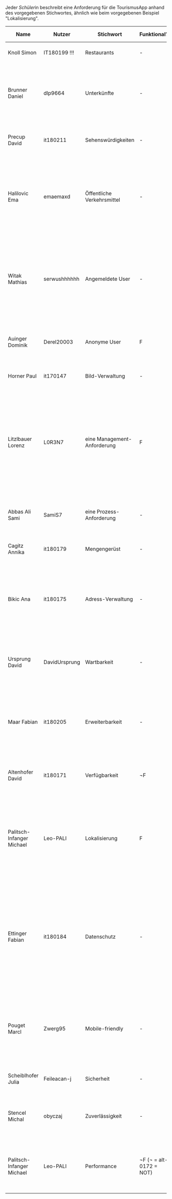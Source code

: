 Jede*r Schüler*in beschreibt eine Anforderung für die TourismusApp anhand des vorgegebenen Stichwortes, ähnlich wie beim vorgegebenen Beispiel "Lokalisierung".

|Name|Nutzer|Stichwort|Funktional?|Ausformulierte Anforderung|Agile Anforderung|
|-|-|-|-|-|-|
|Knoll Simon|IT180199 !!!|Restaurants|-|lle Sehenswürdigkeiten	werden in eine Region gefiltert|-|
|Brunner Daniel|dlp9664|Unterkünfte|-| Man sollte alle Unterkünfte in der Nähe sehen und auch den Preis. Als Nutzer dieser App will ich darüber informiert werden, welche Unterkünfte WANN und WO verfügbar sind und OB diese aktuell verfügbar sind.|Als User erwarte ich, jederzeit alle Hotels und Pensionen in der Nähe sehen zu können, um eine Unterkunft zu finden.|
|Precup David|it180211|Sehenswürdigkeiten|-|Als User der App / Webseite erwarte ich mir Sehenswürdigkeiten bei Relevanz und Regionen zu filtern.|-|
|Halilovic Ema|emaemaxd|Öffentliche Verkehrsmittel|-|Man soll nach bestimmten Stationen suchen können, dann werden nur Verbindungen zu genau der Station angezeigt. Als Nutzer dieser App will ich darüber informiert werden welche öffentlichen Verkehrsmittel WANN und WO verfügbar sind und OB diese aktuell verfügbar sind.|||
|Witak Mathias|serwushhhhhh|Angemeldete User|-|1. Jeder angemeldete User wird automatisch wieder eingeloggt(Bei neuanmeldung auf neuem Gerät mit selbem Profil). 2. Dazu bekommt jeder registrierte User Vorteile gegenüber nicht registrierten (Eigenes Profil mit gespeicherten Daten).|Als registrierter User wünsche ich mir regelmäßige Updates. Dazu ein eigenes Profil mit bisherigen Routen. Mit diesem Profil sollen mir auch Vorschläge für meinen momentanen Standort angezeigt werden.|
|Auinger Dominik|Derel20003|Anonyme User|F|Es wird auch ohne Anmeldung funktionieren, auf die Seite zuzugreifen, Angemeldete-User-Funktionen sind dabei nicht verfügbar.||
|Horner Paul|it170147|Bild-Verwaltung|-|Alle bilder sollten schnell geladen werden konnen und trotzdem noch gute Qualität haben.||
|Litzlbauer Lorenz|L0R3N7|eine Management-Anforderung|F|Wir werden unsere Veränderungen dokumentieren (in einer Datei, die sich in unseren Projekt befindet, oder durch die Commit-Nachrichten bei Github, o. durch das Browser-Programm Trello),  damit wir den Fortschritt übersichtlich sehen können.|Als Mitarbeiter unseres Projektes erwarte ich mir eine Möglichkeit meine Leistungen im Projekt dokumentieren zu können und zu sehen was meine Kollegen am Projekt gearbeitet haben, um ein besseres Verständnis zu haben, wie weit das Projekt schon in der Entwicklung ist. |
|Abbas Ali Sami|SamiS7|eine Prozess-Anforderung|-| Der Server wird mit NodeJS programmiert, es ist einfach zu programmieren, hat umfangreiche Libraries und ist sehr schnell.||
|Cagitz Annika|it180179|Mengengerüst|-|Das Projekt muss mindestens 1000 Bilder mit 3MB enthalten und speichern können.||
|Bikic Ana|it180175|Adress-Verwaltung|-|Unsere gesammelten Adressdatensätze müssen einheitlich gespeichert und sortiert werden.|Als Mitentwickler an der Tourismusapp erwarte ich eine genaue Adress-Verwaltung, um einen guten und strukturierten Überblick über unsere Adressdatensätze zu haben.|
|Ursprung David|DavidUrsprung|Wartbarkeit|-|Die App muss einfach zu warten sein, durch die Hilfe von GitHub als versionsbasierten Speicherdienst.|Als Besitzer der App erwarte ich, dass die App immer wartbar ist, um Fehler schnell zu beheben und die App schnell erweiterbar ist.|
|Maar Fabian|it180205|Erweiterbarkeit|-|Das Projekt muss einfach zu erweitern sein. Agile Projektentwicklung bietet sich an. Wir müssen von Anfang an unser Projekt mit dem Hintergedanken, es ständing zu erweitern, planen. | Als Besitzer der App erwarte ich, dass die App jederzeit im laufenden Betrieb erweitert werden kann, um Veränderungen sofort und ohne Versionskonflikte zu übernehmen |
|Altenhofer David|it180171|Verfügbarkeit|¬F|Die App muss 24/7/52 zu 99.9% verfügbar sein. Alles darüber ist GUT(99.99%) und SEHR GUT(99.999%).|Als Nutzer dieser App, erwarte ich eine fast durchgehende Verfügbarkeit der App 24/7/52.|
|Palitsch-Infanger Michael|Leo-PALI|Lokalisierung|F|Auf der Startseite wird ermöglicht, zwischen den Sprachen Deutsch (=Default) und Englisch hin-und-her zu wechseln (Website Localization/Lokalisierung). Die Spracheinstellung ist dann auch für Unterseiten gültig.|Als nicht-deutschspracher User der TourismusApp wünsche ich mir eine Möglichkeit, von Deutsch auf Englisch umschalten zu können, um dann die gesamte App in englischer Sprache zu nutzen.|
|Ettinger Fabian|it180184|Datenschutz|-|Bei der Anmeldung sollen die Nutzerdaten über eine verschlüsselte Verbindung an den Server geschickt werden. Es soll dann eine Session gespeichert werden über die der Nutzer eingeloggt bleibt. So kann garantiert werden, dass die Login-Daten der Benutzer nicht gestohlen werden können.|Als Nutzer dem Datensicherheit wichtig ist wünsche ich mir eine verschlüsselte Verbindung zum Server, über die meine Nutzerdaten gesendet werden. Diese werden dann mittels einer Session eine Zeit lang gespeichert werden über die ich eine gewisse Zeit lang angemeldet bleibe.|
|Pouget Marcl|Zwerg95|Mobile-friendly|-|Die Seite wird auf allen Geräten (Tablets, Handys, Laptops und Pc) responsive sein. Die Elemente und der Text der Website passt sich dynamisch an die Endgeräte an|Als User ist es mir wichtig, das ein Programm auf jedem meiner Gräte gut aussieht. Ich möchte zuhause und auf meinem Handy einen Überblick der Sehenswürdigkeiten haben|
|Scheiblhofer Julia|Feileacan-j|Sicherheit|-|Server mit REGEX absichern, Passwörter verschlüsseln in der Datenbank||
|Stencel Michal|obyczaj|Zuverlässigkeit|-|Informationen in der App sollen aktuell gehalten werden. Bei Änderungen z.B. der Öffnungszeiten sollen diese auch in der App aktualisiert werden.|Als Tourist möchte ich in der App nur korrekte und aktuelle Informationen präsentiert bekommen.|
|Palitsch-Infanger Michael|Leo-PALI|Performance|¬F (¬ = alt-0172 = NOT)|In der gesamten App darf keine Antwortzeit länger als 2 Sekunden betragen.|Als Nutzer dieser App erwarte ich mir stets Antwortzeiten von weniger als 2 Sekunden, damit ich die App gerne verwende und nicht wechsle. |

